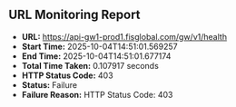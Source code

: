 ## URL Monitoring Report

- **URL:** https://api-gw1-prod1.fisglobal.com/gw/v1/health
- **Start Time:** 2025-10-04T14:51:01.569257
- **End Time:** 2025-10-04T14:51:01.677174
- **Total Time Taken:** 0.107917 seconds
- **HTTP Status Code:** 403
- **Status:** Failure
- **Failure Reason:** HTTP Status Code: 403
